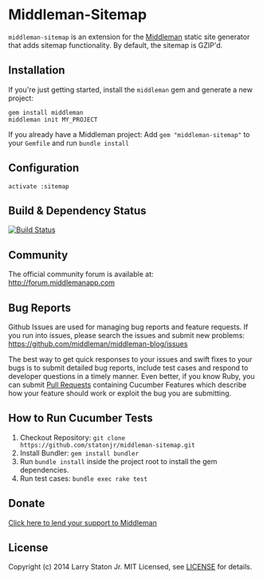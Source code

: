 # Middleman-Sitemap

`middleman-sitemap` is an extension for the [Middleman] static site generator that adds sitemap functionality. By default, the sitemap is GZIP'd.

## Installation

If you're just getting started, install the `middleman` gem and generate a new project:

```
gem install middleman
middleman init MY_PROJECT
```

If you already have a Middleman project: Add `gem "middleman-sitemap"` to your `Gemfile` and run `bundle install`

## Configuration

```
activate :sitemap
```

## Build & Dependency Status

[![Build Status](https://travis-ci.org/statonjr/middleman-sitemap.png)][travis]

## Community

The official community forum is available at: http://forum.middlemanapp.com

## Bug Reports

Github Issues are used for managing bug reports and feature requests. If you run into issues, please search the issues and submit new problems: https://github.com/middleman/middleman-blog/issues

The best way to get quick responses to your issues and swift fixes to your bugs is to submit detailed bug reports, include test cases and respond to developer questions in a timely manner. Even better, if you know Ruby, you can submit [Pull Requests](https://help.github.com/articles/using-pull-requests) containing Cucumber Features which describe how your feature should work or exploit the bug you are submitting.

## How to Run Cucumber Tests

1. Checkout Repository: `git clone https://github.com/statonjr/middleman-sitemap.git`
2. Install Bundler: `gem install bundler`
3. Run `bundle install` inside the project root to install the gem dependencies.
4. Run test cases: `bundle exec rake test`

## Donate

[Click here to lend your support to Middleman](https://spacebox.io/s/4dXbHBorC3)

## License

Copyright (c) 2014 Larry Staton Jr. MIT Licensed, see [LICENSE] for details.

[middleman]: http://middlemanapp.com
[travis]: http://travis-ci.org/statonjr/middleman-sitemap
[LICENSE]: https://github.com/statonjr/middleman-sitemap/blob/master/LICENSE
